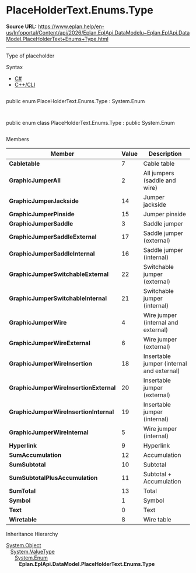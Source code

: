# PlaceHolderText.Enums.Type

**Source URL:** https://www.eplan.help/en-us/Infoportal/Content/api/2026/Eplan.EplApi.DataModelu~Eplan.EplApi.DataModel.PlaceHolderText+Enums+Type.html

---

Type of placeholder

Syntax

- [C#](#i-syntax-CS)
- [C++/CLI](#i-syntax-CPP2005)

```
```
public enum PlaceHolderText.Enums.Type : System.Enum
```
```

```
```
public enum class PlaceHolderText.Enums.Type : public System.Enum
```
```

Members

| Member | Value | Description |
| --- | --- | --- |
| **Cabletable** | 7 | Cable table |
| **GraphicJumperAll** | 2 | All jumpers (saddle and wire) |
| **GraphicJumperJackside** | 14 | Jumper jackside |
| **GraphicJumperPinside** | 15 | Jumper pinside |
| **GraphicJumperSaddle** | 3 | Saddle jumper |
| **GraphicJumperSaddleExternal** | 17 | Saddle jumper (external) |
| **GraphicJumperSaddleInternal** | 16 | Saddle jumper (internal) |
| **GraphicJumperSwitchableExternal** | 22 | Switchable jumper (external) |
| **GraphicJumperSwitchableInternal** | 21 | Switchable jumper (internal) |
| **GraphicJumperWire** | 4 | Wire jumper (internal and external) |
| **GraphicJumperWireExternal** | 6 | Wire jumper (external) |
| **GraphicJumperWireInsertion** | 18 | Insertable jumper (internal and external) |
| **GraphicJumperWireInsertionExternal** | 20 | Insertable jumper (external) |
| **GraphicJumperWireInsertionInternal** | 19 | Insertable jumper (internal) |
| **GraphicJumperWireInternal** | 5 | Wire jumper (internal) |
| **Hyperlink** | 9 | Hyperlink |
| **SumAccumulation** | 12 | Accumulation |
| **SumSubtotal** | 10 | Subtotal |
| **SumSubtotalPlusAccumulation** | 11 | Subtotal + Accumulation |
| **SumTotal** | 13 | Total |
| **Symbol** | 1 | Symbol |
| **Text** | 0 | Text |
| **Wiretable** | 8 | Wire table |

Inheritance Hierarchy

[System.Object](#)  
   [System.ValueType](#)  
      [System.Enum](#)  
         **Eplan.EplApi.DataModel.PlaceHolderText.Enums.Type**
